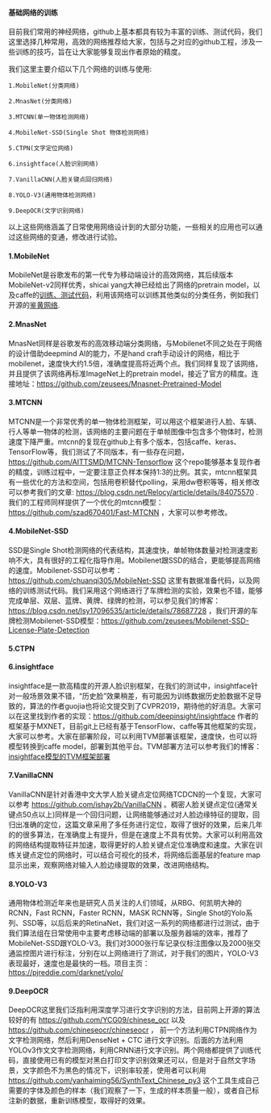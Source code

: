 #### 基础网络的训练

目前我们常用的神经网络，github上基本都具有较为丰富的训练、测试代码，我们这里选择几种常用，高效的网络推荐给大家，包括与之对应的github工程，涉及一些训练的技巧，旨在让大家能够复现出作者原始的精度。

我们这里主要介绍以下几个网络的训练与使用:

```
1.MobileNet(分类网络)

2.MnasNet(分类网络)

3.MTCNN(单一物体检测网络)

4.MobileNet-SSD(Single Shot 物体检测网络)

5.CTPN(文字定位网络)

6.insightface(人脸识别网络)

7.VanillaCNN(人脸关键点回归网络)

8.YOLO-V3(通用物体检测网络)

9.DeepOCR(文字识别网络)

```

以上这些网络涵盖了日常使用网络设计到的大部分功能，一些相关的应用也可以通过这些网络的变通，修改进行试验。

#### 1.MobileNet

MobileNet是谷歌发布的第一代专为移动端设计的高效网络，其后续版本MobileNet-v2同样优秀，shicai yang大神已经给出了网络的pretrain model，以及caffe的[训练、测试代码](https://github.com/shicai/MobileNet-Caffe)，利用该网络可以训练其他类似的分类任务，例如我们开源的[鉴黄网络](https://github.com/zeusees/HyperNSFW).

#### 2.MnasNet

MnasNet同样是谷歌发布的高效移动端分类网络，与Mobilenet不同之处在于网络的设计借助deepmind AI的能力，不是hand craft手动设计的网络，相比于mobilenet，速度快大约1.5倍，准确度提高将近两个点。我们同样复现了该网络，并且提供了该网络再标准ImageNet上的pretrain model，接近了官方的精度。连接地址：https://github.com/zeusees/Mnasnet-Pretrained-Model

#### 3.MTCNN

MTCNN是一个非常优秀的单一物体检测框架，可以用这个框架进行人脸、车辆、行人等单一物体的检测，该网络的主要问题在于单帧图像中包含多个物体时，检测速度下降严重。mtcnn的复现在github上有多个版本，包括caffe、keras、TensorFlow等，我们测试了不同版本，有一些存在问题，https://github.com/AITTSMD/MTCNN-Tensorflow 这个repo能够基本复现作者的精度，训练过程中，一定要注意正负样本保持1:3的比例。其实，mtcnn框架具有一些优化的方法和空间，包括用卷积替代polling，采用dw卷积等等，相关修改可以参考我们的文章: https://blog.csdn.net/Relocy/article/details/84075570 . 我们的工程师同样提供了一个优化的mtcnn模型：https://github.com/szad670401/Fast-MTCNN ，大家可以参考修改。

#### 4.MobileNet-SSD

SSD是Single Shot检测网络的代表结构，其速度快，单帧物体数量对检测速度影响不大，具有很好的工程化指导作用。Mobilenet跟SSD的结合，更能够提高网络的速度。Mobilenet-SSD可以参考：https://github.com/chuanqi305/MobileNet-SSD 这里有数据准备代码，以及网络的训练测试代码。我们采用这个网络进行了车牌检测的实验，效果也不错，能够完成单层、双层、蓝牌、黄牌、绿牌的检测，可以参见我们的博客：https://blog.csdn.net/lsy17096535/article/details/78687728 ，我们开源的车牌检测Mobilenet-SSD模型：https://github.com/zeusees/Mobilenet-SSD-License-Plate-Detection

#### 5.CTPN

#### 6.insightface

insightface是一款高精度的开源人脸识别框架，在我们的测试中，insightface针对一般场景效果不错，“历史脸”效果稍差，有可能因为训练数据历史脸数据不足导致的，算法的作者guojia也将论文提交到了CVPR2019，期待他的好消息。大家可以在这里找到作者的实现：https://github.com/deepinsight/insightface 作者的框架基于MXNET，目前git上已经有基于TensorFlow、caffe等其他框架的实现，大家可以参考。大家在部署阶段，可以利用TVM部署该框架，速度快，也可以将模型转换到caffe model，部署到其他平台。TVM部署方法可以参考我们的博客：[insightface模型的TVM框架部署](https://github.com/zeusees/HyperDL-Tutorial/blob/master/5.%E6%A8%A1%E5%9E%8B%E7%9A%84%E9%83%A8%E7%BD%B2/%E5%9C%A8CPP%E4%B8%8B%E4%BD%BF%E7%94%A8TVM%E6%9D%A5%E9%83%A8%E7%BD%B2mxnet%E6%A8%A1%E5%9E%8B%EF%BC%88%E4%BB%A5Insightface%E4%B8%BA%E4%BE%8B%EF%BC%89.md)

#### 7.VanillaCNN

VanillaCNN是针对香港中文大学人脸关键点定位网络TCDCN的一个复现，大家可以参考 https://github.com/ishay2b/VanillaCNN 。稠密人脸关键点定位(通常关键点50点以上)同样是一个回归问题，让网络能够通过对人脸边缘特征的提取，回归出准确的定位，这篇文章采用了多任务进行定位，取得了很好的效果，后来几年的的很多算法，在准确度上有提升，但是在速度上不具有优势。大家可以利用高效的网络结构提取特征并加速，取得更好的人脸关键点定位准确度和速度。大家在训练关键点定位的网络时，可以结合可视化的技术，将网络后面基层的feature map显示出来，观察网络对输入人脸边缘提取的效果，改进网络结构。

#### 8.YOLO-V3

通用物体检测近年来也是研究人员关注的人们领域，从RBG、何凯明大神的RCNN，Fast RCNN，Faster RCNN，MASK RCNN等，Single Shot的Yolo系列、SSD等，以后后来的RetinaNet，我们对这一系列的网络都进行过测试，由于我们算法组在日常使用中主要考虑移动端的部署以及服务器端的效率，推荐了MobileNet-SSD跟YOLO-V3。我们对3000张行车记录仪标注图像以及2000张交通监控图片进行标注，分别在以上网络进行了测试，对于我们的图片，YOLO-V3表现最好，速度也是最快的一档。项目主页：https://pjreddie.com/darknet/yolo/ 

#### 9.DeepOCR

DeepOCR这里我们泛指利用深度学习进行文字识别的方法，目前网上开源的算法较好的有 https://github.com/YCG09/chinese_ocr 以及 https://github.com/chineseocr/chineseocr ， 前一个方法利用CTPN网络作为文字检测网络，然后利用DenseNet + CTC 进行文字识别。后面的方法利用YOLOv3作文文字检测网络，利用CRNN进行文字识别。两个网络都提供了训练代码，直接使用已有的模型对黑白打印文字识别效果还可以，但是对于自然文字场景，文字颜色不为黑色的情况下，识别率较差，使用者可以利用 https://github.com/yanhaiming56/SynthText_Chinese_py3 这个工具生成自己需要的字体及颜色的样本（我们观察了一下，生成的样本质量一般），或者自己标注新的数据，重新训练模型，取得好的效果。
